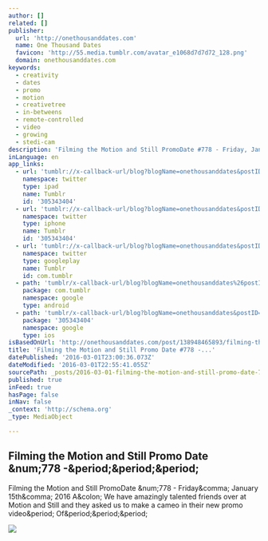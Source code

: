 ```yaml
---
author: []
related: []
publisher:
  url: 'http://onethousanddates.com'
  name: One Thousand Dates
  favicon: 'http://55.media.tumblr.com/avatar_e1068d7d7d72_128.png'
  domain: onethousanddates.com
keywords:
  - creativity
  - dates
  - promo
  - motion
  - creativetree
  - in-betweens
  - remote-controlled
  - video
  - growing
  - stedi-cam
description: 'Filming the Motion and Still PromoDate #778 - Friday, January 15th, 2016 A: We have amazingly talented friends over at Motion and Still and they asked us to make a cameo in their new promo video. Of...'
inLanguage: en
app_links:
  - url: 'tumblr://x-callback-url/blog?blogName=onethousanddates&postID=138948465893&referrer=twitter-cards'
    namespace: twitter
    type: ipad
    name: Tumblr
    id: '305343404'
  - url: 'tumblr://x-callback-url/blog?blogName=onethousanddates&postID=138948465893&referrer=twitter-cards'
    namespace: twitter
    type: iphone
    name: Tumblr
    id: '305343404'
  - url: 'tumblr://x-callback-url/blog?blogName=onethousanddates&postID=138948465893&referrer=twitter-cards'
    namespace: twitter
    type: googleplay
    name: Tumblr
    id: com.tumblr
  - path: 'tumblr/x-callback-url/blog?blogName=onethousanddates%26postID=138948465893'
    package: com.tumblr
    namespace: google
    type: android
  - path: 'tumblr/x-callback-url/blog?blogName=onethousanddates&postID=138948465893'
    package: '305343404'
    namespace: google
    type: ios
isBasedOnUrl: 'http://onethousanddates.com/post/138948465893/filming-the-motion-and-still-promo-date-778'
title: 'Filming the Motion and Still Promo Date #778 -...'
datePublished: '2016-03-01T23:00:36.073Z'
dateModified: '2016-03-01T22:55:41.055Z'
sourcePath: _posts/2016-03-01-filming-the-motion-and-still-promo-date-778-.md
published: true
inFeed: true
hasPage: false
inNav: false
_context: 'http://schema.org'
_type: MediaObject

---
```

<article style=""><h1>Filming the Motion and Still Promo Date &amp;num;778 -&amp;period;&amp;period;&amp;period;</h1><p>Filming the Motion and Still PromoDate &amp;num;778 - Friday&amp;comma; January 15th&amp;comma; 2016 A&amp;colon; We have amazingly talented friends over at Motion and Still and they asked us to make a cameo in their new promo video&amp;period; Of&amp;period;&amp;period;&amp;period;</p><img src="http://56.media.tumblr.com/031e0ea074c553e47cc74d1cece92c5a/tumblr_o13vp9K8SB1swsad1o1_500.jpg" /></article>